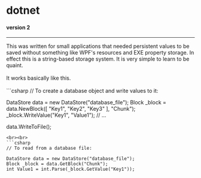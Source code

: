 # dotnet
#### version 2
<hr>
This was written for small applications that needed persistent values to be saved without something like WPF's resources and EXE property storage. In effect this is a string-based storage system. It is very simple to learn to be quaint.
<br><br>
It works basically like this.
<br><br>
```csharp
// To create a database object and write values to it:

DataStore data = new DataStore("database_file");
Block _block = data.NewBlock([ "Key1", "Key2", "Key3" ], "Chunk");
_block.WriteValue("Key1", "Value1");
// ...

data.WriteToFile();
```
<br><br>
```csharp
// To read from a database file:

DataStore data = new DataStore("database_file");
Block _block = data.GetBlock("Chunk");
int Value1 = int.Parse(_block.GetValue("Key1"));
```